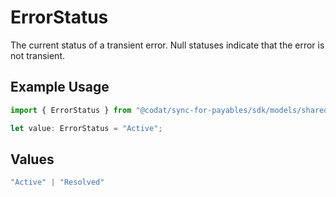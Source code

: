 # ErrorStatus

The current status of a transient error. Null statuses indicate that the error is not transient.

## Example Usage

```typescript
import { ErrorStatus } from "@codat/sync-for-payables/sdk/models/shared";

let value: ErrorStatus = "Active";
```

## Values

```typescript
"Active" | "Resolved"
```
